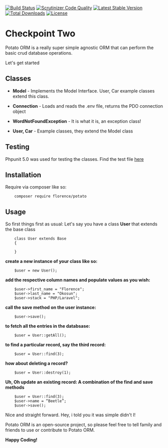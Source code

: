 
[![Build Status](https://travis-ci.org/andela-fokosun/Checkpoint-Two.svg)](https://travis-ci.org/andela-fokosun/Checkpoint-Two)
[![Scrutinizer Code Quality](https://scrutinizer-ci.com/g/andela-fokosun/Checkpoint-Two/badges/quality-score.png?b=master)](https://scrutinizer-ci.com/g/andela-fokosun/Checkpoint-Two/?branch=master)
[![Latest Stable Version](https://poser.pugx.org/florence/potato/v/stable)](https://packagist.org/packages/florence/potato)
[![Total Downloads](https://poser.pugx.org/florence/potato/downloads)](https://packagist.org/packages/florence/potato)
[![License](https://poser.pugx.org/florence/potato/license)](https://packagist.org/packages/florence/potato)

# Checkpoint Two
Potato ORM is a really super simple agnostic ORM that can perform the basic crud database operations.

Let's get started

## Classes

- **Model** - Implements the Model Interface. User, Car example classes extend this class.

- **Connection** - Loads and reads the .env file, returns the PDO connection object

- **WordNotFoundException** - It is what it is, an exception class!

- **User, Car** - Example classes, they extend the Model class



## Testing
Phpunit 5.0 was used for testing the classes. Find the test file
[here](https://github.com/andela-fokosun/Checkpoint-Two/blob/master/tests/)

## Installation

Require via composer like so:

```
    composer require florence/potato
```

## Usage

So first things first as usual: Let's say you have a class **User** that extends the base class

    
        class User extends Base
        {
     
        }
        
**create a new instance of your class like so:**

        $user = new User();
        
**add the respective column names and populate values as you wish:**

        $user->first_name = "Florence";
        $user->last_name = "Okosun";
        $user->stack = "PHP/Laravel";
        
**call the save method on the user instance:**

        $user->save();

**to fetch all the entries in the databsase:**

        $user = User::getAll();


**to find a particular record, say the third record:**

        $user = User::find(3);

**how about deleting a record?**

        $user = User::destroy(1);

**Uh, Oh update an existing record: A combination of the find and save methods**

        $user = User::find(3);
        $user->name = “Beetle”;
        $user->save();        
        
Nice and straight forward. Hey, i told you it was simple didn't I! 

Potato ORM is an open-source project, so please feel free to tell family and friends to use or contribute to Potato ORM.

**Happy Coding!**
